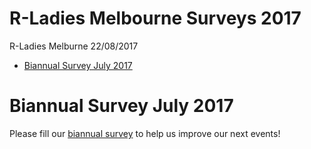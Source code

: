 R-Ladies Melbourne Surveys 2017
================
R-Ladies Melburne
22/08/2017

-   [Biannual Survey July 2017](#biannual-survey-july-2017)

Biannual Survey July 2017
=========================

Please fill our [biannual survey](https://goo.gl/forms/docYS14Fr7xRipHW2) to help us improve our next events!

